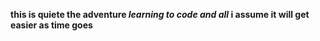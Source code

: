 **this is quiete the adventure _learning to code and all_ i assume it will get easier as time goes**
